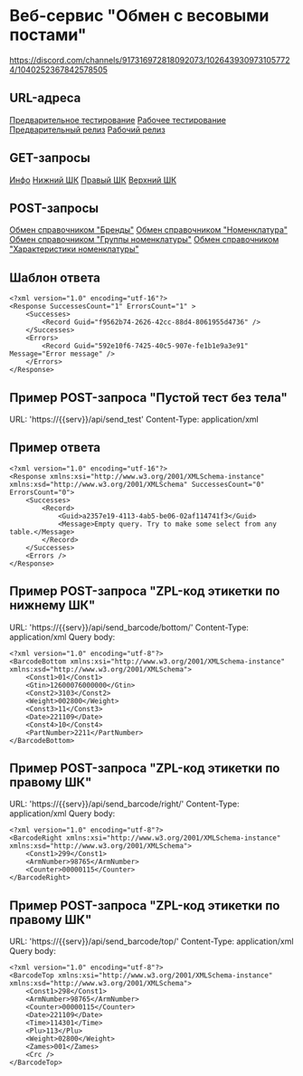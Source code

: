 # Веб-сервис "Обмен с весовыми постами"
https://discord.com/channels/917316972818092073/1026439309731057724/1040252367842578505


## URL-адреса
[Предварительное тестирование](https://scales-dev-preview.kolbasa-vs.local:443/api/v3/)
[Рабочее тестирование](https://scales-dev.kolbasa-vs.local:443/api/v3/)
[Предварительный релиз](https://scales-prod-preview.kolbasa-vs.local:443/api/v3/)
[Рабочий релиз](https://scales-prod.kolbasa-vs.local:443/api/v3/)

## GET-запросы
[Инфо](https://{{serv}}/api/info/)
[Нижний ШК](https://{{serv}}/api/get_barcode/bottom?barcode=0112600076000000310300280011221109102211)
[Правый ШК](https://{{serv}}/api/get_barcode/right/?barcode=2999876500000115)
[Верхний ШК](https://{{serv}}/api/get_barcode/top?barcode=298987650000011522110911430111302800001)

## POST-запросы
[Обмен справочником "Бренды"](https://{{serv}}/api/send_brands/)
[Обмен справочником "Номенклатура"](https://{{serv}}/api/send_nomenclatures/)
[Обмен справочником "Группы номенклатуры"](https://{{serv}}/api/send_nomenclatures_groups/)
[Обмен справочником "Характеристики номенклатуры"](https://{{serv}}/api/send_nomenclatures_characteristics/)


## Шаблон ответа
```
<?xml version="1.0" encoding="utf-16"?>
<Response SuccessesCount="1" ErrorsCount="1" >
	<Successes>
		<Record Guid="f9562b74-2626-42cc-88d4-8061955d4736" />
	</Successes>
	<Errors>
		<Record Guid="592e10f6-7425-40c5-907e-fe1b1e9a3e91" Message="Error message" />
	</Errors>
</Response>
```


## Пример POST-запроса "Пустой тест без тела"
URL: 'https://{{serv}}/api/send_test'
Content-Type: application/xml
## Пример ответа
```
<?xml version="1.0" encoding="utf-16"?>
<Response xmlns:xsi="http://www.w3.org/2001/XMLSchema-instance" xmlns:xsd="http://www.w3.org/2001/XMLSchema" SuccessesCount="0" ErrorsCount="0">
    <Successes>
        <Record>
            <Guid>a2357e19-4113-4ab5-be06-02af114741f3</Guid>
            <Message>Empty query. Try to make some select from any table.</Message>
        </Record>
    </Successes>
    <Errors />
</Response>
```


## Пример POST-запроса "ZPL-код этикетки по нижнему ШК"
URL: 'https://{{serv}}/api/send_barcode/bottom/'
Content-Type: application/xml
Query body: 
```
<?xml version="1.0" encoding="utf-8"?>
<BarcodeBottom xmlns:xsi="http://www.w3.org/2001/XMLSchema-instance" xmlns:xsd="http://www.w3.org/2001/XMLSchema">
    <Const1>01</Const1>
    <Gtin>12600076000000</Gtin>
    <Const2>3103</Const2>
    <Weight>002800</Weight>
    <Const3>11</Const3>
    <Date>221109</Date>
    <Const4>10</Const4>
    <PartNumber>2211</PartNumber>
</BarcodeBottom>
```

## Пример POST-запроса "ZPL-код этикетки по правому ШК"
URL: 'https://{{serv}}/api/send_barcode/right/'
Content-Type: application/xml
Query body: 
```
<?xml version="1.0" encoding="utf-8"?>
<BarcodeRight xmlns:xsi="http://www.w3.org/2001/XMLSchema-instance" xmlns:xsd="http://www.w3.org/2001/XMLSchema">
    <Const1>299</Const1>
    <ArmNumber>98765</ArmNumber>
    <Counter>00000115</Counter>
</BarcodeRight>
```


## Пример POST-запроса "ZPL-код этикетки по правому ШК"
URL: 'https://{{serv}}/api/send_barcode/top/'
Content-Type: application/xml
Query body: 
```
<?xml version="1.0" encoding="utf-8"?>
<BarcodeTop xmlns:xsi="http://www.w3.org/2001/XMLSchema-instance" xmlns:xsd="http://www.w3.org/2001/XMLSchema">
    <Const1>298</Const1>
    <ArmNumber>98765</ArmNumber>
    <Counter>00000115</Counter>
    <Date>221109</Date>
    <Time>114301</Time>
    <Plu>113</Plu>
    <Weight>02800</Weight>
    <Zames>001</Zames>
    <Crc />
</BarcodeTop>
```
